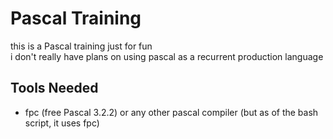 # Pascal Training

this is a Pascal training just for fun\
i don't really have plans on using pascal as a recurrent production language

## Tools Needed

- fpc (free Pascal 3.2.2) or any other pascal compiler (but as of the bash
  script, it uses fpc)
